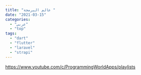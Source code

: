 ```yaml
---
title: "عالم البرمجة "
date: "2021-03-15"
categories:
  - "عربي"
  - "top"
tags:
  - "dart"
  - "flutter"
  - "laravel"
  - "strapi"
---
```


https://www.youtube.com/c/ProgrammingWorldApps/playlists
